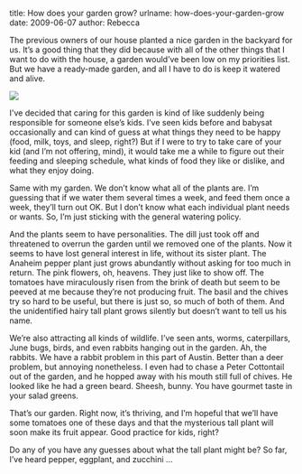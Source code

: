 title: How does your garden grow?
urlname: how-does-your-garden-grow
date: 2009-06-07
author: Rebecca

The previous owners of our house planted a nice garden in the backyard for us.
It&#x02bc;s a good thing that they did because with all of the other things that
I want to do with the house, a garden would&#x02bc;ve been low on my priorities
list. But we have a ready-made garden, and all I have to do is keep it watered
and alive.

<img src="{static}/images/2009-06-07-garden.jpg" class="img-fluid">

I've decided that caring for this garden is kind of like suddenly being
responsible for someone else&#x02bc;s kids. I&#x02bc;ve seen kids before and
babysat occasionally and can kind of guess at what things they need to be happy
(food, milk, toys, and sleep, right?) But if I were to try to take care of your
kid (and I&#x02bc;m not offering, mind), it would take me a while to figure out
their feeding and sleeping schedule, what kinds of food they like or dislike,
and what they enjoy doing.

Same with my garden. We don&#x02bc;t know what all of the plants are. I&#x02bc;m
guessing that if we water them several times a week, and feed them once a week,
they&#x02bc;ll turn out OK. But I don&#x02bc;t know what each individual plant
needs or wants. So, I&#x02bc;m just sticking with the general watering policy.

And the plants seem to have personalities. The dill just took off and threatened
to overrun the garden until we removed one of the plants. Now it seems to have
lost general interest in life, without its sister plant. The Anaheim pepper
plant just grows abundantly without asking for too much in return. The pink
flowers, oh, heavens. They just like to show off. The tomatoes have miraculously
risen from the brink of death but seem to be peeved at me because they&#x02bc;re
not producing fruit. The basil and the chives try so hard to be useful, but
there is just so, so much of both of them. And the unidentified hairy tall plant
grows silently but doesn&#x02bc;t want to tell us his name.

We&#x02bc;re also attracting all kinds of wildlife. I&#x02bc;ve seen ants,
worms, caterpillars, June bugs, birds, and even rabbits hanging out in the
garden. Ah, the rabbits. We have a rabbit problem in this part of Austin. Better
than a deer problem, but annoying nonetheless. I even had to chase a Peter
Cottontail out of the garden, and he hopped away with his mouth still full of
chives. He looked like he had a green beard. Sheesh, bunny. You have gourmet
taste in your salad greens.

That&#x02bc;s our garden. Right now, it&#x02bc;s thriving, and I&#x02bc;m
hopeful that we&#x02bc;ll have some tomatoes one of these days and that the
mysterious tall plant will soon make its fruit appear. Good practice for kids,
right?

Do any of you have any guesses about what the tall plant might be? So far,
I&#x02bc;ve heard pepper, eggplant, and zucchini &hellip;
